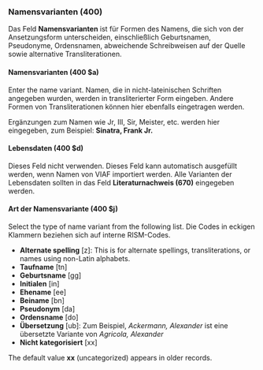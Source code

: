 ### Namensvarianten (400)

Das Feld **Namensvarianten** ist für Formen des Namens, die sich von der Ansetzungsform unterscheiden, einschließlich Geburtsnamen, Pseudonyme, Ordensnamen, abweichende Schreibweisen auf der Quelle sowie alternative Transliterationen.

#### Namensvarianten (400 $a)

Enter the name variant. Namen, die in nicht-lateinischen Schriften angegeben wurden, werden in transliterierter Form eingeben. Andere Formen von Transliterationen können hier ebenfalls eingetragen werden.

Ergänzungen zum Namen wie Jr, III, Sir, Meister, etc. werden hier eingegeben, zum Beispiel: **Sinatra, Frank Jr.**

#### Lebensdaten (400 $d)

Dieses Feld nicht verwenden.  Dieses Feld kann automatisch ausgefüllt werden, wenn Namen von VIAF importiert werden. Alle Varianten der Lebensdaten sollten in das Feld **Literaturnachweis (670)** eingegeben werden.

#### Art der Namensvariante (400 $j)

Select the type of name variant from the following list. Die Codes in eckigen Klammern beziehen sich auf interne RISM-Codes.

- **Alternate spelling** [z]: This is for alternate spellings, transliterations, or names using non-Latin alphabets.
- **Taufname** [tn]
- **Geburtsname** [gg]
- **Initialen** [in]
- **Ehename** [ee]
- **Beiname** [bn]
- **Pseudonym** [da]
- **Ordensname** [do]
- **Übersetzung** [ub]: Zum Beispiel, _Ackermann, Alexander_ ist eine übersetzte Variante von _Agricola, Alexander_
- **Nicht kategorisiert** [xx]

The default value **xx** (uncategorized) appears in older records.

